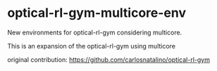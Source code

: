 # optical-rl-gym-multicore-env
New environments for optical-rl-gym considering multicore.

This is an expansion of the optical-rl-gym using multicore

original contribution: https://github.com/carlosnatalino/optical-rl-gym
